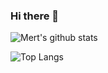 ### Hi there 👋

![Mert's github stats](https://github-readme-stats.vercel.app/api?username=mertlsarac&count_private=true)

![Top Langs](https://github-readme-stats.vercel.app/api/top-langs/?username=mertlsarac&count_private=true)

<!--
**mertlsarac/mertlsarac** is a ✨ _special_ ✨ repository because its `README.md` (this file) appears on your GitHub profile.

Here are some ideas to get you started:

- 🔭 I’m currently working on ...
- 🌱 I’m currently learning ...
- 👯 I’m looking to collaborate on ...
- 🤔 I’m looking for help with ...
- 💬 Ask me about ...
- 📫 How to reach me: ...
- 😄 Pronouns: ...
- ⚡ Fun fact: ...
-->
